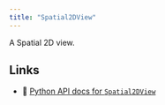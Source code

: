 ```yaml
---
title: "Spatial2DView"
---
```


A Spatial 2D view.


## Links
 * 🐍 [Python API docs for `Spatial2DView`](https://ref.rerun.io/docs/python/stable/common/blueprint_views#rerun.blueprint.views.Spatial2DView)

